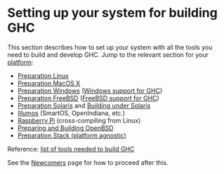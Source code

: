 # Setting up your system for building GHC

This section describes how to set up your system with all the tools you need to build and develop GHC. Jump to the relevant section for your [platform](/ghc/ghc/wikis/platforms):

- [Preparation Linux](building/preparation/linux)
- [Preparation MacOS X](building/preparation/mac-osx)
- [Preparation Windows](building/preparation/windows) ([Windows support for GHC](windows-ghc))
- [Preparation FreeBSD](building/preparation/free-bsd) ([FreeBSD support for GHC](free-bsd-ghc))
- [Preparation Solaris](building/preparation/solaris) and [Building under Solaris](building/solaris)
- [Illumos](building/preparation/illumos) (SmartOS, OpenIndiana, etc.)
- [Raspberry Pi](building/preparation/raspberry-pi) (cross-compiling from Linux)
- [Preparing and Building OpenBSD](building/preparation/open-bsd)
- [Preparation Stack (platform agnostic)](building/preparation/stack)

Reference: [list of tools needed to build GHC](building/preparation/tools)

See the [Newcomers](/ghc/ghc/wikis/contributing#newcomers-to-ghc) page for how to proceed after this.
